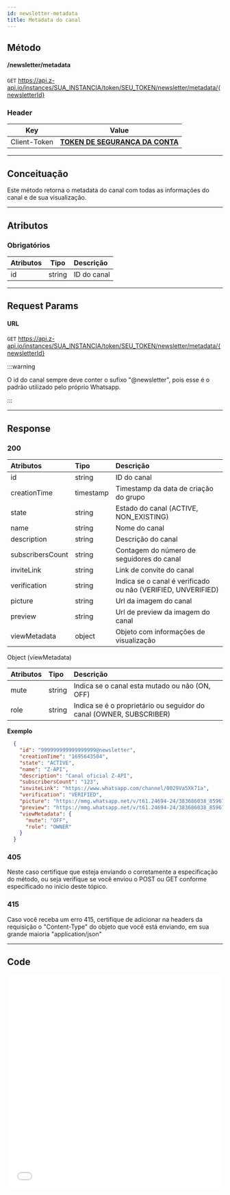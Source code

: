 ```yaml
---
id: newsletter-metadata
title: Metadata do canal
---
```


## Método

#### /newsletter/metadata

`GET` https://api.z-api.io/instances/SUA_INSTANCIA/token/SEU_TOKEN/newsletter/metadata/{newsletterId}

### Header

|      Key       |            Value            |
| :------------: |     :-----------------:     |
|  Client-Token  | **[TOKEN DE SEGURANÇA DA CONTA](../security/client-token)** |
---

## Conceituação

Este método retorna o metadata do canal com todas as informações do canal e de sua visualização.

---

## Atributos

### Obrigatórios

| Atributos   |  Tipo  | Descrição   |
| :---------  | :----: | :---------- |
| id          | string | ID do canal |


---

## Request Params

#### URL

`GET` https://api.z-api.io/instances/SUA_INSTANCIA/token/SEU_TOKEN/newsletter/metadata/{newsletterId}

:::warning

O id do canal sempre deve conter o sufixo "@newsletter", pois esse é o padrão utilizado pelo próprio Whatsapp.

:::

---

## Response

### 200

| Atributos          | Tipo        | Descrição                                                    |
| :----------------- | :---------- | :----------------------------------------------------------- |
| id                 | string      | ID do canal                                                  |
| creationTime       | timestamp   | Timestamp da data de criação do grupo                        |
| state              | string      | Estado do canal (ACTIVE, NON_EXISTING)                       |
| name               | string      | Nome do canal                                                |
| description        | string      | Descrição do canal                                           |
| subscribersCount   | string      | Contagem do número de seguidores do canal                    |
| inviteLink         | string      | Link de convite do canal                                     |
| verification       | string      | Indica se o canal é verificado ou não (VERIFIED, UNVERIFIED) |
| picture            | string      | Url da imagem do canal                                       |
| preview            | string      | Url de preview da imagem do canal                            |
| viewMetadata       | object      | Objeto com informações de visualização                       |

Object (viewMetadata)

| Atributos | Tipo    | Descrição                                                           |
| :-------- | :------ | :------------------------------------------------------------------ |
| mute      | string  | Indica se o canal esta mutado ou não (ON, OFF)                      |
| role      | string  | Indica se é o proprietário ou seguidor do canal (OWNER, SUBSCRIBER) |


**Exemplo**

```json
  {
    "id": "999999999999999999@newsletter",
    "creationTime": "1695643504",
    "state": "ACTIVE",
    "name": "Z-API",
    "description": "Canal oficial Z-API",
    "subscribersCount": "123",
    "inviteLink": "https://www.whatsapp.com/channel/0029Va5Xk71a",
    "verification": "VERIFIED",
    "picture": "https://mmg.whatsapp.net/v/t61.24694-24/383686038_859672472421500_990610487096734362_n.jpg?ccb=11-4&oh=01_AdS-Wk3RSfXmtEqDA4-LTFaZQILXZSprywV8EwNoZPOaGw&oe=651EF162&_nc_sid=000000&_nc_cat=111",
    "preview": "https://mmg.whatsapp.net/v/t61.24694-24/383686038_859672472421500_990610487096734362_n.jpg?stp=dst-jpg_s192x192&ccb=11-4&oh=01_AdRltWYOZftf0cnm-GNw5RRGoxQ53nJR9zzxxot_N7JQCw&oe=651EF162&_nc_sid=000000&_nc_cat=111",
    "viewMetadata": {
      "mute": "OFF",
      "role": "OWNER"
    }
  }

```

### 405

Neste caso certifique que esteja enviando o corretamente a especificação do método, ou seja verifique se você enviou o POST ou GET conforme especificado no inicio deste tópico.

### 415

Caso você receba um erro 415, certifique de adicionar na headers da requisição o "Content-Type" do objeto que você está enviando, em sua grande maioria "application/json"

<!-- 
## Webhook Response

Link para a response do webhook (ao receber)

[Webhook](../webhooks/on-message-received#response) -->

---

## Code

<iframe src="//api.apiembed.com/?source=https://raw.githubusercontent.com/Z-API/z-api-docs/main/json-examples/get-newsletter-metadata.json&targets=all" frameborder="0" scrolling="no" width="100%" height="500px" seamless></iframe>

